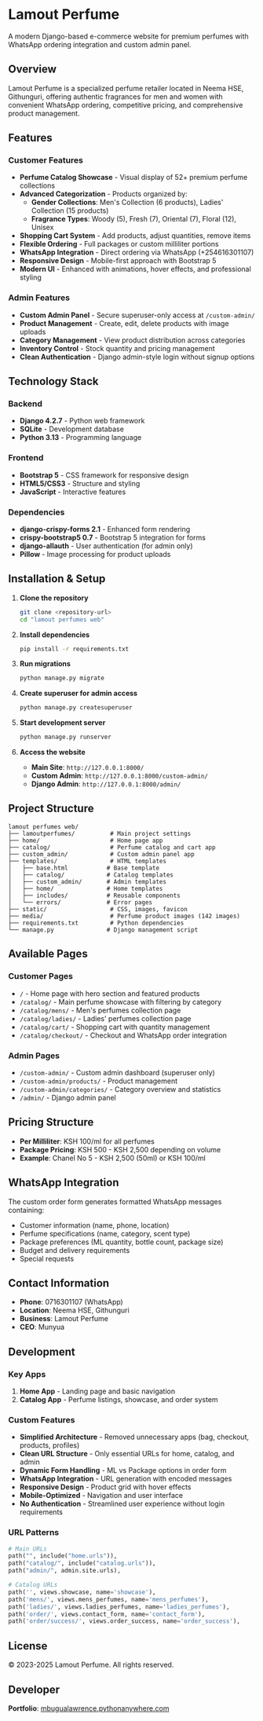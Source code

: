 # Lamout Perfume

A modern Django-based e-commerce website for premium perfumes with WhatsApp ordering integration and custom admin panel.

## Overview

Lamout Perfume is a specialized perfume retailer located in Neema HSE, Githunguri, offering authentic fragrances for men and women with convenient WhatsApp ordering, competitive pricing, and comprehensive product management.

## Features

### Customer Features
- **Perfume Catalog Showcase** - Visual display of 52+ premium perfume collections
- **Advanced Categorization** - Products organized by:
  - **Gender Collections**: Men's Collection (6 products), Ladies' Collection (15 products)
  - **Fragrance Types**: Woody (5), Fresh (7), Oriental (7), Floral (12), Unisex
- **Shopping Cart System** - Add products, adjust quantities, remove items
- **Flexible Ordering** - Full packages or custom milliliter portions
- **WhatsApp Integration** - Direct ordering via WhatsApp (+254616301107)
- **Responsive Design** - Mobile-first approach with Bootstrap 5
- **Modern UI** - Enhanced with animations, hover effects, and professional styling

### Admin Features
- **Custom Admin Panel** - Secure superuser-only access at `/custom-admin/`
- **Product Management** - Create, edit, delete products with image uploads
- **Category Management** - View product distribution across categories
- **Inventory Control** - Stock quantity and pricing management
- **Clean Authentication** - Django admin-style login without signup options

## Technology Stack

### Backend
- **Django 4.2.7** - Python web framework
- **SQLite** - Development database
- **Python 3.13** - Programming language

### Frontend
- **Bootstrap 5** - CSS framework for responsive design
- **HTML5/CSS3** - Structure and styling
- **JavaScript** - Interactive features

### Dependencies
- **django-crispy-forms 2.1** - Enhanced form rendering
- **crispy-bootstrap5 0.7** - Bootstrap 5 integration for forms
- **django-allauth** - User authentication (for admin only)
- **Pillow** - Image processing for product uploads

## Installation & Setup

1. **Clone the repository**
   ```bash
   git clone <repository-url>
   cd "lamout perfumes web"
   ```

2. **Install dependencies**
   ```bash
   pip install -r requirements.txt
   ```

3. **Run migrations**
   ```bash
   python manage.py migrate
   ```

4. **Create superuser for admin access**
   ```bash
   python manage.py createsuperuser
   ```

5. **Start development server**
   ```bash
   python manage.py runserver
   ```

6. **Access the website**
   - **Main Site**: `http://127.0.0.1:8000/`
   - **Custom Admin**: `http://127.0.0.1:8000/custom-admin/`
   - **Django Admin**: `http://127.0.0.1:8000/admin/`

## Project Structure

```
lamout perfumes web/
├── lamoutperfumes/          # Main project settings
├── home/                    # Home page app
├── catalog/                 # Perfume catalog and cart app
├── custom_admin/            # Custom admin panel app
├── templates/               # HTML templates
│   ├── base.html           # Base template
│   ├── catalog/            # Catalog templates
│   ├── custom_admin/       # Admin templates
│   ├── home/               # Home templates
│   ├── includes/           # Reusable components
│   └── errors/             # Error pages
├── static/                  # CSS, images, favicon
├── media/                   # Perfume product images (142 images)
├── requirements.txt         # Python dependencies
└── manage.py               # Django management script
```

## Available Pages

### Customer Pages
- `/` - Home page with hero section and featured products
- `/catalog/` - Main perfume showcase with filtering by category
- `/catalog/mens/` - Men's perfumes collection page
- `/catalog/ladies/` - Ladies' perfumes collection page
- `/catalog/cart/` - Shopping cart with quantity management
- `/catalog/checkout/` - Checkout and WhatsApp order integration

### Admin Pages
- `/custom-admin/` - Custom admin dashboard (superuser only)
- `/custom-admin/products/` - Product management
- `/custom-admin/categories/` - Category overview and statistics
- `/admin/` - Django admin panel

## Pricing Structure

- **Per Milliliter**: KSH 100/ml for all perfumes
- **Package Pricing**: KSH 500 - KSH 2,500 depending on volume
- **Example**: Chanel No 5 - KSH 2,500 (50ml) or KSH 100/ml

## WhatsApp Integration

The custom order form generates formatted WhatsApp messages containing:
- Customer information (name, phone, location)
- Perfume specifications (name, category, scent type)
- Package preferences (ML quantity, bottle count, package size)
- Budget and delivery requirements
- Special requests

## Contact Information

- **Phone**: 0716301107 (WhatsApp)
- **Location**: Neema HSE, Githunguri
- **Business**: Lamout Perfume
- **CEO**: Munyua

## Development

### Key Apps

1. **Home App** - Landing page and basic navigation
2. **Catalog App** - Perfume listings, showcase, and order system

### Custom Features

- **Simplified Architecture** - Removed unnecessary apps (bag, checkout, products, profiles)
- **Clean URL Structure** - Only essential URLs for home, catalog, and admin
- **Dynamic Form Handling** - ML vs Package options in order form
- **WhatsApp Integration** - URL generation with encoded messages
- **Responsive Design** - Product grid with hover effects
- **Mobile-Optimized** - Navigation and user interface
- **No Authentication** - Streamlined user experience without login requirements

### URL Patterns

```python
# Main URLs
path("", include("home.urls")),
path("catalog/", include("catalog.urls")),
path("admin/", admin.site.urls),

# Catalog URLs
path('', views.showcase, name='showcase'),
path('mens/', views.mens_perfumes, name='mens_perfumes'),
path('ladies/', views.ladies_perfumes, name='ladies_perfumes'),
path('order/', views.contact_form, name='contact_form'),
path('order/success/', views.order_success, name='order_success'),
```

## License

© 2023-2025 Lamout Perfume. All rights reserved.

## Developer

**Portfolio**: [mbugualawrence.pythonanywhere.com](https://mbugualawrence.pythonanywhere.com)
